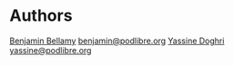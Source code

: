 # Authors

[Benjamin Bellamy](https://code.podlibre.org/benjamin) <benjamin@podlibre.org>
[Yassine Doghri](https://code.podlibre.org/yassine) <yassine@podlibre.org>
